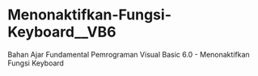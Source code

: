 # Menonaktifkan-Fungsi-Keyboard__VB6
Bahan Ajar Fundamental Pemrograman Visual Basic 6.0 - Menonaktifkan Fungsi Keyboard
